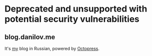 # Deprecated and unsupported with potential security vulnerabilities

## blog.danilov.me

It's [my](https://github.com/MichaelDanilov/) blog in Russian, powered by [Octopress](http://octopress.org/).
